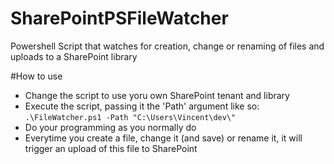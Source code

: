 # SharePointPSFileWatcher
Powershell Script that watches for creation, change or renaming of files and uploads to a SharePoint library

#How to use
- Change the script to use yoru own SharePoint tenant and library
- Execute the script, passing it the 'Path' argument like so:
  `.\FileWatcher.ps1 -Path "C:\Users\Vincent\dev\"`
- Do your programming as you normally do
- Everytime you create a file, change it (and save) or rename it, it will trigger an upload of this file to SharePoint
